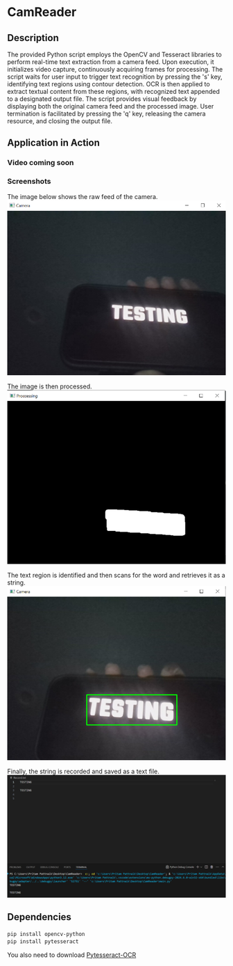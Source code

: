 # CamReader
## Description
The provided Python script employs the OpenCV and Tesseract libraries to perform real-time text extraction from a camera feed. Upon execution, it initializes video capture, continuously acquiring frames for processing. The script waits for user input to trigger text recognition by pressing the 's' key, identifying text regions using contour detection. OCR is then applied to extract textual content from these regions, with recognized text appended to a designated output file. The script provides visual feedback by displaying both the original camera feed and the processed image. User termination is facilitated by pressing the 'q' key, releasing the camera resource, and closing the output file.

##  Application in Action
### Video coming soon

### Screenshots
The image below shows the raw feed of the camera.
![](img/png1.PNG)

The image is then processed.
![](img/png2.PNG)

The text region is identified and then scans for the word and retrieves it as a string.
![](img/png3.PNG)

Finally, the string is recorded and saved as a text file.
![](img/png4.PNG)

## Dependencies 
```bash
pip install opencv-python
pip install pytesseract
```
You also need to download [Pytesseract-OCR](https://github.com/UB-Mannheim/tesseract/wiki)


